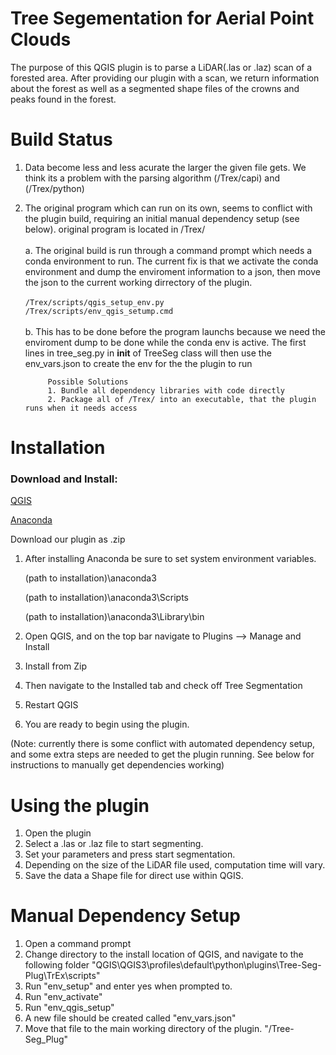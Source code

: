 # Tree Segementation for Aerial Point Clouds

The purpose of this QGIS plugin is to parse a LiDAR(.las or .laz) scan of a forested area. After providing our plugin with a scan, we return information about the forest as well as a segmented shape files of the crowns and peaks found in the forest.

# Build Status

1. Data become less and less acurate the larger the given file gets. We think its a problem with the parsing algorithm (/Trex/capi) and (/Trex/python)<br>
2. The original program which can run on its own, seems to conflict with the plugin build, requiring an initial manual dependency setup (see below). original program is located in /Trex/<br><br>
            a. The original build is run through a command prompt which needs a conda environment to run. The current fix is that we activate the conda environment and dump the enviroment information to a json, then move the json to the current working dirrectory of the plugin.<br>  
            `/Trex/scripts/qgis_setup_env.py`<br>
            `/Trex/scripts/env_qgis_setump.cmd`<br><br>
      b. This has to be done before the program launchs because we need the enviroment dump to be done while the conda env is active. The first lines in tree_seg.py in __init__ of TreeSeg class will then use the env_vars.json to create the env for the the plugin to run
      
            Possible Solutions
            1. Bundle all dependency libraries with code directly
            2. Package all of /Trex/ into an executable, that the plugin runs when it needs access

# Installation

<h3> Download and Install:</h3>

[QGIS](https://www.qgis.org/en/site/)

[Anaconda](https://www.anaconda.com/)

Download our plugin as .zip

1. After installing Anaconda be sure to set system environment variables.

    (path to installation)\anaconda3

    (path to installation)\anaconda3\Scripts

    (path to installation)\anaconda3\Library\bin



2. Open QGIS, and on the top bar navigate to Plugins --> Manage and Install

3. Install from Zip

4. Then navigate to the Installed tab and check off Tree Segmentation

5. Restart QGIS

6. You are ready to begin using the plugin.

(Note: currently there is some conflict with automated dependency setup, and some extra steps are needed to get the plugin running. See below for instructions to manually get dependencies working)

# Using the plugin

1. Open the plugin
2. Select a .las or .laz file to start segmenting.
3. Set your parameters and press start segmentation.
4. Depending on the size of the LiDAR file used, computation time will vary.
5. Save the data a Shape file for direct use within QGIS.


# Manual Dependency Setup
1. Open a command prompt
2. Change directory to the install location of QGIS, and navigate to the following folder "QGIS\QGIS3\profiles\default\python\plugins\Tree-Seg-Plug\TrEx\scripts"
3. Run "env_setup" and enter yes when prompted to.
4. Run "env_activate"
5. Run "env_qgis_setup"
6. A new file should be created called "env_vars.json"
7. Move that file to the main working directory of the plugin. "/Tree-Seg_Plug"
